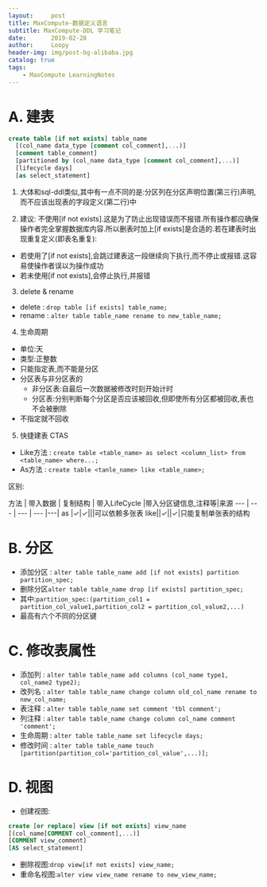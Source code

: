 ```yaml
---
layout:     post
title: MaxCompute-数据定义语言
subtitle: MaxCompute-DDL 学习笔记
date:       2019-02-28
author:     Loopy
header-img: img/post-bg-alibaba.jpg
catalog: true
tags:
    - MaxCompute LearningNotes
---
```


# A. 建表

``` sql
create table [if not exists] table_name
  [(col_name data_type [comment col_comment],...)]
  [comment table_comment]
  [partitioned by (col_name data_type [comment col_comment],...)]
  [lifecycle days]
  [as select_statement]
```

1. 大体和sql-ddl类似,其中有一点不同的是:分区列在分区声明位置(第三行)声明,而不应该出现表的字段定义(第二行)中

2. 建议: 不使用[if not exists].这是为了防止出现错误而不报错.所有操作都应确保操作者完全掌握数据库内容.所以删表时加上[if exists]是合适的.若在建表时出现重复定义(即表名重复):
 - 若使用了[if not exists],会跳过建表这一段继续向下执行,而不停止或报错.这容易使操作者误以为操作成功
 - 若未使用[if not exists],会停止执行,并报错

3. delete & rename
 - delete : ```drop table [if exists] table_name;```
 - rename : ```alter table table_name rename to new_table_name;```

4. 生命周期
 - 单位:天
 - 类型:正整数
 - 只能指定表,而不能是分区
 - 分区表与非分区表的
    - 非分区表:自最后一次数据被修改时刻开始计时
    - 分区表:分别判断每个分区是否应该被回收,但即使所有分区都被回收,表也不会被删除
 - 不指定就不回收

5. 快捷建表 CTAS
 - Like方法 : ```create table <table_name> as select <column_list> from <table_name> where...;```
 - As方法 :  ```create table <tanle_name> like <table_name>;```  

  区别:


  方法 | 带入数据  | 复制结构 | 带入LifeCycle |带入分区键信息,注释等|来源
  --- | --- | --- | --- |---|
  as  |✓|✓|||可以依赖多张表
  like||✓||✓|只能复制单张表的结构

# B. 分区
 - 添加分区 : ```alter table table_name add [if not exists] partition partition_spec;```
 - 删除分区```alter table table_name drop [if exists] partition_spec;```
 - 其中:```partition_spec:(partition_col1 = partition_col_value1,partition_col2 = partition_col_value2,...)```
 - 最高有六个不同的分区键

# C. 修改表属性
 - 添加列 : ```alter table table_name add columns (col_name type1, col_name2 type2);```
 - 改列名 : ```alter table table_name change column old_col_name rename to new_col_name;```
 - 表注释 : ```alter table table_name set comment 'tbl comment';```
 - 列注释 : ```alter table table_name change column col_name comment 'comment';```
 - 生命周期 : ```alter table table_name set lifecycle days;```
 - 修改时间 : ```alter table table_name touch [partition(partition_col='partition_col_value',...)];```

# D. 视图
  - 创建视图:
  ```sql
create [or replace] view [if not exists] view_name
  [(col_name[COMMENT col_comment],...)]
  [COMMENT view_comment]
  [AS select_statement]
  ```
  - 删除视图:```drop view[if not exists] view_name;```
  - 重命名视图:```alter view view_name rename to new_view_name;```
